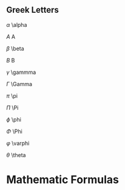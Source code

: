 


## Greek Letters



$\alpha$	\alpha

$A$	A

$\beta$	\beta

$B$	B

$\gamma$	\gammma

$\Gamma$	\Gamma

$\pi$	\pi

$\Pi$	\Pi

$\phi$	\phi

$\Phi$	\Phi

$\varphi$	\varphi

$\theta$	\theta


# Mathematic Formulas



